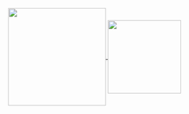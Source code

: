 <a href="https://github.com/anuraghazra/github-readme-stats">
  <img height=200 align="center" src="https://github-readme-stats.vercel.app/api?username=DilemaFixer" />
</a>
<a href="https://github.com/anuraghazra/DilemaFixer">
  <img height=150 wight=250 align="center" src="https://github-readme-stats.vercel.app/api/top-langs?username=DilemaFixer&layout=compact&langs_count=8&card_width=200" />
</a>



